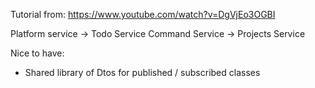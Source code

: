 Tutorial from:
https://www.youtube.com/watch?v=DgVjEo3OGBI

Platform service -> Todo Service
Command Service -> Projects Service

Nice to have:

- Shared library of Dtos for published / subscribed classes
